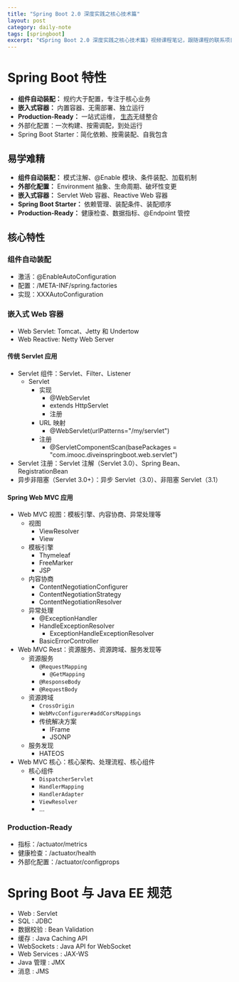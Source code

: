 ```yaml
---
title: "Spring Boot 2.0 深度实践之核心技术篇"
layout: post
category: daily-note
tags: [springboot]
excerpt: "《Spring Boot 2.0 深度实践之核心技术篇》视频课程笔记，跟随课程的联系项目 [在此]() "
---
```


# Spring Boot 特性

- **组件自动装配：** 规约大于配置，专注于核心业务
- **嵌入式容器：** 内置容器、无需部署、独立运行
- **Production-Ready：** 一站式运维， [生态](https://spring.io/blog/2018/03/16/micrometer-spring-boot-2-s-new-application-metrics-collector)无缝整合
- 外部化配置：一次构建、按需调配，到处运行
- Spring Boot Starter：简化依赖、按需装配、自我包含

## 易学难精

- **组件自动装配：** 模式注解、@Enable 模块、条件装配、加载机制
- **外部化配置：** Environment 抽象、生命周期、破坏性变更
- **嵌入式容器：** Servlet Web 容器、Reactive Web 容器
- **Spring Boot Starter：** 依赖管理、装配条件、装配顺序
- **Production-Ready：** 健康检查、数据指标、@Endpoint 管控

## 核心特性

### 组件自动装配

- 激活：@EnableAutoConfiguration
- 配置：/META-INF/spring.factories
- 实现：XXXAutoConfiguration

### 嵌入式 Web 容器

- Web Servlet: Tomcat、Jetty 和 Undertow
- Web Reactive: Netty Web Server

#### 传统 Servlet 应用

- Servlet 组件：Servlet、Filter、Listener
  - Servlet
    - 实现
      - @WebServlet
      - extends HttpServlet
      - 注册
    - URL 映射
      - @WebServlet(urlPatterns="/my/servlet")
    - 注册
      - @ServletComponentScan(basePackages = "com.imooc.diveinspringboot.web.servlet")
- Servlet 注册：Servlet 注解（Servlet 3.0）、Spring Bean、RegistrationBean
- 异步非阻塞（Servlet 3.0+）：异步 Servlet（3.0）、非阻塞 Servlet（3.1）

#### Spring Web MVC 应用

- Web MVC 视图：模板引擎、内容协商、异常处理等
  - 视图
    - ViewResolver
    - View
  - 模板引擎
    - Thymeleaf
    - FreeMarker
    - JSP
  - 内容协商
    - ContentNegotiationConfigurer
    - ContentNegotiationStrategy
    - ContentNegotiationResolver
  - 异常处理
    - @ExceptionHandler
    - HandleExceptionResolver
      - ExceptionHandleExceptionResolver
    - BasicErrorController
- Web MVC Rest：资源服务、资源跨域、服务发现等
  - 资源服务
    - `@RequestMapping`
      - `@GetMapping`
    - `@ResponseBody`
    - `@RequestBody`
  - 资源跨域
    - `CrossOrigin`
    - `WebMvcConfigurer#addCorsMappings`
    - 传统解决方案
      - IFrame
      - JSONP
  - 服务发现
    - HATEOS
- Web MVC 核心：核心架构、处理流程、核心组件
  - 核心组件
    - `DispatcherServlet`
    - `HandlerMapping`
    - `HandlerAdapter`
    - `ViewResolver`
    - ...

### Production-Ready

- 指标：/actuator/metrics
- 健康检查：/actuator/health
- 外部化配置：/actuator/configprops

# Spring Boot 与 Java EE 规范

- Web : Servlet
- SQL : JDBC
- 数据校验 : Bean Validation
- 缓存 : Java Caching API
- WebSockets : Java API for WebSocket
- Web Services : JAX-WS
- Java 管理 : JMX
- 消息 : JMS